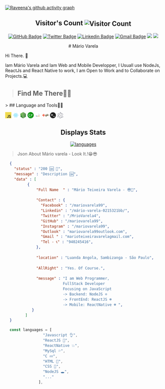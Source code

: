 






[![Raveena's github activity graph](https://activity-graph.herokuapp.com/graph?username=mariovarela99&bg_color=000000&color=4cd8f0&line=2fc8ee&point=ffffff&area=true&hide_border=true)](https://github.com/Orlandoj77/github-readme-activity-graph)
<br>
<h2 align="center">Visitor's Count <img align="center" src="https://profile-counter.glitch.me/mariovarela99/count.svg" alt="Visitor Count" /></h2>

<div align="center">
  
[![GitHub Badge](https://img.shields.io/badge/-mariovarela99-050342?style=flat-square&labelColor=050342&logo=github&logoColor=white&link=https://github.com/mariovarela99)](https://github.com/mariovarela99)
[![Twitter Badge](https://img.shields.io/badge/-@MrioVarela4-050342?style=flat-square&labelColor=050342&logo=twitter&logoColor=white&link=https://twitter.com/MrioVarela4)](https://twitter.com/MrioVarela4)
[![Linkedin Badge](https://img.shields.io/badge/-mariovarela99-050342?style=flat-square&logo=Linkedin&logoColor=white&link=https://www.linkedin.com/in/m%C3%A1rio-varela-0215321bb/)](https://www.linkedin.com/in/m%C3%A1rio-varela-0215321bb/) 
[![Gmail Badge](https://img.shields.io/badge/-marioteixeiravarela@gmail.com-050342?style=flat-square&logo=Gmail&logoColor=white&link=mailto:marioteixeiravarela@gmail.com)](mailto:marioteixeiravarela@gmail.com)
  <img width="48%" src="https://github-readme-stats.vercel.app/api?username=mariovarela99&show_icons=true" />
  <img width="48%" src="https://github-readme-streak-stats.herokuapp.com/?user=mariovarela99&show_icons=true" />
</div>

<p align="center">
# Mário Varela

Hi There. 🤙

Iam Mário Varela and Iam Web and Mobile Developper, I Usuall use NodeJs, ReactJs and React Native to work, I am Open to Work and to Collaborate on Projects.💻

> ## Find Me There🚀🚀
</p> 
> ## Language and Tools🚀🚀

<code><img height="20" src="https://raw.githubusercontent.com/github/explore/80688e429a7d4ef2fca1e82350fe8e3517d3494d/topics/javascript/javascript.png"></code>
<code><img height="20" src="https://raw.githubusercontent.com/github/explore/80688e429a7d4ef2fca1e82350fe8e3517d3494d/topics/react/react.png"></code>
<code><img height="20" src="https://raw.githubusercontent.com/github/explore/80688e429a7d4ef2fca1e82350fe8e3517d3494d/topics/nodejs/nodejs.png"></code>
<code><img height="20" src="https://raw.githubusercontent.com/github/explore/80688e429a7d4ef2fca1e82350fe8e3517d3494d/topics/csharp/csharp.png"></code>
<code><img height="20" src="https://raw.githubusercontent.com/github/explore/80688e429a7d4ef2fca1e82350fe8e3517d3494d/topics/mysql/mysql.png"></code>
<code><img height="20" src="https://raw.githubusercontent.com/github/explore/80688e429a7d4ef2fca1e82350fe8e3517d3494d/topics/git/git.png"></code>
<code><img height="20" src="https://raw.githubusercontent.com/github/explore/80688e429a7d4ef2fca1e82350fe8e3517d3494d/topics/terminal/terminal.png"></code>
<code><img height="20" src="https://raw.githubusercontent.com/github/explore/80688e429a7d4ef2fca1e82350fe8e3517d3494d/topics/electron/electron.png"></code>

<h2 align="center">Displays Stats</h2>
<a align="center" href="https://arshiamidos.github.io">
    <p align="center">
      <img src="https://github-readme-stats.vercel.app/api/top-langs/?username=mariovarela99&layout=compact&theme=white" alt="languages" height="170">
    </p>
</a>

> Json About Mário varela - Look It.!😁😎
```json
  {
    "status" : "200 🆗 🚀",
    "message" : "Description 🆗",
    "data" : [
          {
              "Full Name  " : "Mário Teixeira Varela - 😎🤙",

              "Contact" : {
                "Facebook" : "/mariovarela99",
                "Linkedin" : "/mário-varela-0215321bb/",
                "Twitter" : "/MrioVarela4",
                "GitHub" : "/mariovarela99",
                "Instagram" : "/mariovarela99",
                "Outlook" : "mariovarela99outlook.com",
                "Gmail " : "marioteixeiravarelagmail.com",
                "Tel - 📞" : "940245416",
              },

              "location" : "Luanda Angola, Sambizanga - São Paulo",

              "AllRight" : "Yes. Of Course.",

              "message" : "I am Web Programmer, 
                          FullStack Developer 
                          Focusing on JavaScript 
                          -> Backend: NodeJS ✡
                          -> FrontEnd: ReactJS ☸
                          -> Mobile: ReactNative ☸ ",
            }
         ]
  }
 ```
 
 ```javascript
   const languages = [
                  "Javascript 👌", 
                  "ReactJS 💢", 
                  "ReactNative 💥", 
                  "MySql 💦", 
                  "C 💤", 
                  "HTML 💨", 
                  "CSS 💫", 
                  "NodeJS 🕳", 
                  "..."
                ],

 ```


